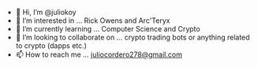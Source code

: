 - 👋 Hi, I’m @juliokoy
- 👀 I’m interested in ... Rick Owens and Arc'Teryx
- 🌱 I’m currently learning ... Computer Science and Crypto
- 💞️ I’m looking to collaborate on ... crypto trading bots or anything related to crypto (dapps etc.)
- 📫 How to reach me ... juliocordero278@gmail.com

<!---
juliokoy/juliokoy is a ✨ special ✨ repository because its `README.md` (this file) appears on your GitHub profile.
You can click the Preview link to take a look at your changes.
--->
